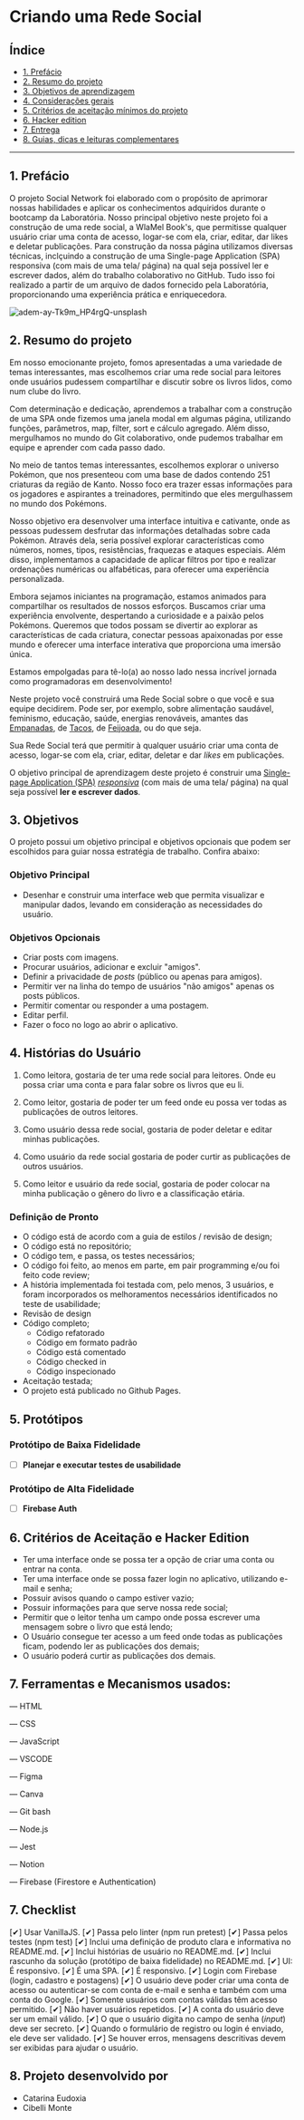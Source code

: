 # Criando uma Rede Social

## Índice

* [1. Prefácio](#1-prefácio)
* [2. Resumo do projeto](#2-resumo-do-projeto)
* [3. Objetivos de aprendizagem](#3-objetivos-de-aprendizagem)
* [4. Considerações gerais](#4-considerações-gerais)
* [5. Critérios de aceitação mínimos do
  projeto](#5-criterios-de-aceitação-mínimos-do-projeto)
* [6. Hacker edition](#6-hacker-edition)
* [7. Entrega](#7-entrega)
* [8. Guias, dicas e leituras
  complementares](#8-guias-dicas-e-leituras-complementares)

***

## 1. Prefácio

O projeto Social Network foi elaborado com o propósito de aprimorar nossas habilidades e aplicar os conhecimentos adquiridos durante o bootcamp da Laboratória. Nosso principal objetivo neste projeto foi a construção de uma rede social, a WlaMel Book's, que permitisse qualquer usuário criar uma conta de acesso, logar-se com ela, criar, editar, dar likes e deletar publicações. Para construção da nossa página utilizamos diversas técnicas, inclçuindo a construção de uma Single-page Application (SPA) responsiva (com mais de uma tela/ página) na qual seja possível ler e escrever dados, além do trabalho colaborativo no GitHub. Tudo isso foi realizado a partir de um arquivo de dados fornecido pela Laboratória, proporcionando uma experiência prática e enriquecedora.


![adem-ay-Tk9m_HP4rgQ-unsplash](https://user-images.githubusercontent.com/110297/135544666-4efa54f1-4ff6-4c4c-b398-6df04ef56117.jpg)


## 2. Resumo do projeto

Em nosso emocionante projeto, fomos apresentadas a uma variedade de temas interessantes, mas escolhemos criar uma rede social para leitores onde usuários pudessem compartilhar e discutir sobre os livros lidos, como num clube do livro. 

Com determinação e dedicação, aprendemos a trabalhar com a construção de uma SPA onde fizemos uma janela modal em algumas página, utilizando funções, parâmetros, map, filter, sort e cálculo agregado. Além disso, mergulhamos no mundo do Git colaborativo, onde pudemos trabalhar em equipe e aprender com cada passo dado.

No meio de tantos temas interessantes, escolhemos explorar o universo Pokémon, que nos presenteou com uma base de dados contendo 251 criaturas da região de Kanto. Nosso foco era trazer essas informações para os jogadores e aspirantes a treinadores, permitindo que eles mergulhassem no mundo dos Pokémons.

Nosso objetivo era desenvolver uma interface intuitiva e cativante, onde as pessoas pudessem desfrutar das informações detalhadas sobre cada Pokémon. Através dela, seria possível explorar características como números, nomes, tipos, resistências, fraquezas e ataques especiais. Além disso, implementamos a capacidade de aplicar filtros por tipo e realizar ordenações numéricas ou alfabéticas, para oferecer uma experiência personalizada.

Embora sejamos iniciantes na programação, estamos animados para compartilhar os resultados de nossos esforços. Buscamos criar uma experiência envolvente, despertando a curiosidade e a paixão pelos Pokémons. Queremos que todos possam se divertir ao explorar as características de cada criatura, conectar pessoas apaixonadas por esse mundo e oferecer uma interface interativa que proporciona uma imersão única.

Estamos empolgadas para tê-lo(a) ao nosso lado nessa incrível jornada como programadoras em desenvolvimento!

Neste projeto você construirá uma Rede Social sobre o que você e sua equipe
decidirem. Pode ser, por exemplo, sobre alimentação saudável, feminismo,
educação, saúde, energias renováveis, amantes das
[Empanadas](https://pt.wikipedia.org/wiki/Empanada), de
[Tacos](https://pt.wikipedia.org/wiki/Taco_(culin%C3%A1ria)), de
[Feijoada](https://pt.wikipedia.org/wiki/Feijoada), ou do que seja.

Sua Rede Social terá que permitir à qualquer usuário criar uma conta de acesso,
logar-se com ela, criar, editar, deletar e dar _likes_ em publicações.

O objetivo principal de aprendizagem deste projeto é construir uma [Single-page
Application
(SPA)](https://pt.wikipedia.org/wiki/Aplicativo_de_p%C3%A1gina_%C3%BAnica)
[_responsiva_](https://curriculum.laboratoria.la/pt/topics/css/02-responsive) (com mais de uma tela/ página) na
qual seja possível **ler e escrever dados**.

## 3. Objetivos

O projeto possui um objetivo principal e objetivos opcionais que podem ser escolhidos para guiar nossa estratégia de trabalho. Confira abaixo:

### Objetivo Principal

- Desenhar e construir uma interface web que permita visualizar e manipular dados, levando em consideração as necessidades do usuário.

 
### Objetivos Opcionais

- Criar posts com imagens.
- Procurar usuários, adicionar e excluir "amigos".
- Definir a privacidade de *posts* (público ou apenas para amigos).
- Permitir ver na linha do tempo de usuários "não amigos" apenas os posts públicos.
- Permitir comentar ou responder a uma postagem.
- Editar perfil.
- Fazer o foco no logo ao abrir o aplicativo.

 
## 4. Histórias do Usuário

1. Como leitora, gostaria de ter uma rede social para leitores. Onde eu possa criar uma conta e para falar sobre os livros que eu li.
    
2. Como leitor, gostaria de poder ter um feed onde eu possa ver todas as publicações de outros leitores.
    
3. Como usuário dessa rede social, gostaria de poder deletar e editar minhas publicações.
   
4. Como usuário da rede social gostaria de poder curtir as publicações de outros usuários.

5. Como leitor e usuário da rede social, gostaria de poder colocar na minha publicação o gênero do livro e a classificação etária.

### Definição de Pronto

- O código está de acordo com a guia de estilos / revisão de design;
- O código está no repositório;
- O código tem, e passa, os testes necessários;
- O código foi feito, ao menos em parte, em pair programming e/ou foi feito code review;
- A história implementada foi testada com, pelo menos, 3 usuários, e foram incorporados os melhoramentos necessários identificados no teste de usabilidade;
- Revisão de design
- Código completo;
    - Código refatorado
    - Código em formato padrão
    - Código está comentado
    - Código checked in
    - Código inspecionado
- Aceitação testada;
- O projeto está publicado no Github Pages.

## 5. Protótipos

### Protótipo de Baixa Fidelidade

- [ ] **Planejar e executar testes de usabilidade**

### Protótipo de Alta Fidelidade

- [ ] **Firebase Auth**

  

## 6. Critérios de Aceitação e Hacker Edition

- Ter uma interface onde se possa ter a opção de criar uma conta ou entrar na conta.
- Ter uma interface onde se possa fazer login no aplicativo, utilizando e-mail e senha;
- Possuir avisos quando o campo estiver vazio;
- Possuir informações para que serve nossa rede social;
- Permitir que o leitor tenha um campo onde possa escrever uma mensagem sobre o livro que está lendo;
- O Usuário consegue ter acesso a um feed onde todas as publicações ficam, podendo ler as publicações dos demais; 
- O usuário poderá curtir as publicações dos demais.

## 7. Ferramentas e Mecanismos usados:

— HTML

— CSS

— JavaScript

— VSCODE

— Figma

— Canva

— Git bash

— Node.js

— Jest

— Notion
 
— Firebase (Firestore e Authentication)

## 7. Checklist

[✔] Usar VanillaJS.
[✔] Passa pelo linter (npm run pretest)
[✔] Passa pelos testes (npm test)
[✔] Inclui uma definição de produto clara e informativa no README.md.
[✔] Inclui histórias de usuário no README.md.
[✔] Inclui rascunho da solução (protótipo de baixa fidelidade) no README.md.
[✔] UI: É responsivo.
[✔] É uma SPA.
[✔] É responsivo.
[✔] Login com Firebase (login, cadastro e postagens)
[✔] O usuário deve poder criar uma conta de acesso ou autenticar-se com conta de e-mail e senha e também com uma conta do Google.
[✔] Somente usuários com contas válidas têm acesso permitido.
[✔] Não haver usuários repetidos.
[✔] A conta do usuário deve ser um email válido.
[✔] O que o usuário digita no campo de senha (_input_) deve ser secreto.
[✔] Quando o formulário de registro ou login é enviado, ele deve ser validado.
[✔] Se houver erros, mensagens descritivas devem ser exibidas para ajudar o usuário.

## 8. Projeto desenvolvido por 

- Catarina Eudoxia
- Cibelli Monte


